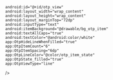 
    android:id="@+id/otp_view"
    android:layout_width="wrap_content"
    android:layout_height="wrap_content"
    android:layout_marginTop="72dp"
    android:inputType="text"
    android:itemBackground="@drawable/bg_otp_item"
    android:textAllCaps="true"
    android:textColor="@android:color/white"
    app:OtpHideLineWhenFilled="true"
    app:OtpItemCount="6"
    app:OtpItemSpacing="6dp"
    app:OtpLineColor="@color/otp_item_state"
    app:OtpState_filled="true"
    app:OtpViewType="line"
/>
